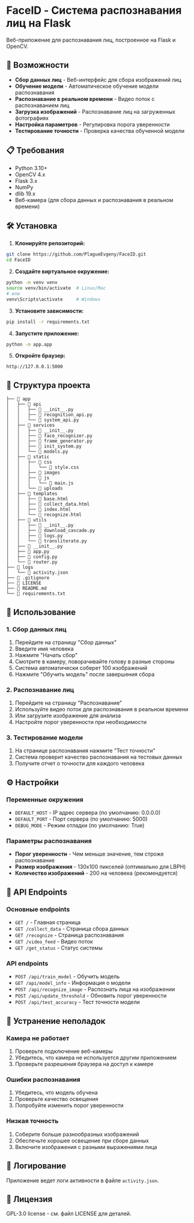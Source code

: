 # FaceID - Система распознавания лиц на Flask

Веб-приложение для распознавания лиц, построенное на Flask и OpenCV.

## 🚀 Возможности

- **Сбор данных лиц** - Веб-интерфейс для сбора изображений лиц
- **Обучение модели** - Автоматическое обучение модели распознавания
- **Распознавание в реальном времени** - Видео поток с распознаванием лиц
- **Загрузка изображений** - Распознавание лиц на загруженных фотографиях
- **Настройка параметров** - Регулировка порога уверенности
- **Тестирование точности** - Проверка качества обученной модели

## 📋 Требования

- Python 3.10+
- OpenCV 4.x
- Flask 3.x
- NumPy
- dlib 19.x
- Веб-камера (для сбора данных и распознавания в реальном времени)

## 🛠 Установка

1. **Клонируйте репозиторий:**
```bash
git clone https://github.com/PlagueEvgeny/FaceID.git
cd FaceID
```

2. **Создайте виртуальное окружение:**
```bash
python -m venv venv
source venv/bin/activate  # Linux/Mac
# или
venv\Scripts\activate     # Windows
```

3. **Установите зависимости:**
```bash
pip install -r requirements.txt
```

4. **Запустите приложение:**
```bash
python -m app.app
```

5. **Откройте браузер:**
```
http://127.0.0.1:5000
```

## 📁 Структура проекта

```
├── 📁 app
│   ├── 📁 api
│   │   ├── 📄 __init__.py
│   │   ├── 📄 recognition_api.py
│   │   └── 📄 system_api.py
│   ├── 📁 services
│   │   ├── 📄 __init__.py
│   │   ├── 📄 face_recognizer.py
│   │   ├── 📄 frame_generator.py
│   │   ├── 📄 init_system.py
│   │   └── 📄 models.py
│   ├── 📁 static
│   │   ├── 📁 css
│   │   │   └── 📄 style.css
│   │   ├── 📁 images
│   │   ├── 📁 js
│   │   │   └── 📄 main.js
│   │   └── 📁 uploads
│   ├── 📁 templates
│   │   ├── 📄 base.html
│   │   ├── 📄 collect_data.html
│   │   ├── 📄 index.html
│   │   └── 📄 recognize.html
│   ├── 📁 utils
│   │   ├── 📄 __init__.py
│   │   ├── 📄 download_cascade.py
│   │   ├── 📄 logs.py
│   │   └── 📄 transliterate.py
│   ├── 📄 __init__.py
│   ├── 📄 app.py
│   ├── 📄 config.py
│   └── 📄 router.py
├── 📁 logs
│   └── 📄 activity.json
├── 📄 .gitignore
├── 📄 LICENSE
├── 📄 README.md
└── 📄 requirements.txt
```

## 🎯 Использование

### 1. Сбор данных лиц

1. Перейдите на страницу "Сбор данных"
2. Введите имя человека
3. Нажмите "Начать сбор"
4. Смотрите в камеру, поворачивайте голову в разные стороны
5. Система автоматически соберет 100 изображений
6. Нажмите "Обучить модель" после завершения сбора

### 2. Распознавание лиц

1. Перейдите на страницу "Распознавание"
2. Используйте видео поток для распознавания в реальном времени
3. Или загрузите изображение для анализа
4. Настройте порог уверенности при необходимости

### 3. Тестирование модели

1. На странице распознавания нажмите "Тест точности"
2. Система проверит качество распознавания на тестовых данных
3. Получите отчет о точности для каждого человека

## ⚙️ Настройки

### Переменные окружения

- `DEFAULT_HOST` - IP адрес сервера (по умолчанию: 0.0.0.0)
- `DEFAULT_PORT` - Порт сервера (по умолчанию: 5000)
- `DEBUG_MODE` - Режим отладки (по умолчанию: True)

### Параметры распознавания

- **Порог уверенности** - Чем меньше значение, тем строже распознавание
- **Размер изображения** - 130x100 пикселей (оптимально для LBPH)
- **Количество изображений** - 200 на человека (рекомендуется)

## 🔧 API Endpoints

### Основные endpoints

- `GET /` - Главная страница
- `GET /collect_data` - Страница сбора данных
- `GET /recognize` - Страница распознавания
- `GET /video_feed` - Видео поток
- `GET /get_status` - Статус системы

### API endpoints

- `POST /api/train_model` - Обучить модель
- `GET /api/model_info` - Информация о модели
- `POST /api/recognize_image` - Распознать лица на изображении
- `POST /api/update_threshold` - Обновить порог уверенности
- `POST /api/test_accuracy` - Тест точности модели

## 🐛 Устранение неполадок

### Камера не работает

1. Проверьте подключение веб-камеры
2. Убедитесь, что камера не используется другим приложением
3. Проверьте разрешения браузера на доступ к камере

### Ошибки распознавания

1. Убедитесь, что модель обучена
2. Проверьте качество освещения
3. Попробуйте изменить порог уверенности

### Низкая точность

1. Соберите больше разнообразных изображений
2. Обеспечьте хорошее освещение при сборе данных
3. Включите изображения с разными выражениями лица

## 📝 Логирование

Приложение ведет логи активности в файле `activity.json`.

## 📄 Лицензия

GPL-3.0 license - см. файл LICENSE для деталей.
